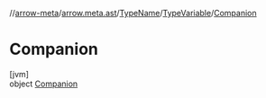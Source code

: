 //[arrow-meta](../../../../../index.md)/[arrow.meta.ast](../../../index.md)/[TypeName](../../index.md)/[TypeVariable](../index.md)/[Companion](index.md)

# Companion

[jvm]\
object [Companion](index.md)
